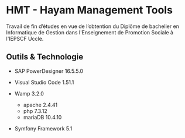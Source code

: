 # HMT - Hayam Management Tools
Travail de fin d’études en vue de l’obtention du Diplôme de bachelier en Informatique de Gestion dans l'Enseignement de Promotion Sociale à l'IEPSCF Uccle.

## Outils & Technologie

- SAP PowerDesigner 16.5.5.0
- Visual Studio Code 1.51.1
- Wamp 3.2.0
  - apache 2.4.41
  - php 7.3.12
  - mariaDB 10.4.10

- Symfony Framework 5.1
